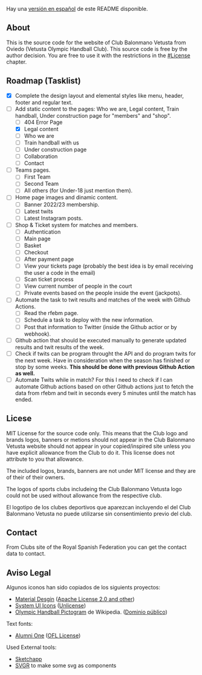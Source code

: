 Hay una [versión en español](README.md) de este README disponible.

## About

This is the source code for the website of Club Balonmano Vetusta from Oviedo (Vetusta Olympic Handball Club). This source code is free by the author decision. You are free to use it with the restrictions in the [#License](#license) chapter.

## Roadmap (Tasklist)

<span id="roadmap"></span>

- [x] Complete the design layout and elemental styles like menu, header, footer and regular text.
- [ ] Add static content to the pages: Who we are, Legal content, Train handball, Under construction page for "members" and "shop".
  - [ ] 404 Error Page
  - [x] Legal content
  - [ ] Who we are
  - [ ] Train handball with us
  - [ ] Under construction page
  - [ ] Collaboration
  - [ ] Contact
- [ ] Teams pages.
  - [ ] First Team
  - [ ] Second Team
  - [ ] All others (for Under-18 just mention them).
- [ ] Home page images and dinamic content.
  - [ ] Banner 2022/23 membership.
  - [ ] Latest twits
  - [ ] Latest Instagram posts.
- [ ] Shop & Ticket system for matches and members.
  - [ ] Authentication
  - [ ] Main page
  - [ ] Basket
  - [ ] Checkout
  - [ ] After payment page
  - [ ] View your tickets page (probably the best idea is by email receiving the user a code in the email)
  - [ ] Scan ticket process
  - [ ] View current number of people in the court
  - [ ] Private events based on the people inside the event (jackpots).
- [ ] Automate the task to twit results and matches of the week with Github Actions.
  - [ ] Read the rfebm page.
  - [ ] Schedule a task to deploy with the new information.
  - [ ] Post that information to Twitter (inside the Github actior or by webhook).
- [ ] Github action that should be executed manually to generate updated results and twit results of the week.
- [ ] Check if twits can be program throught the API and do program twits for the next week. Have in consideration when the season has finished or stop by some weeks. **This should be done with previous Github Action as well.**
- [ ] Automate Twits while in match? For this I need to check if I can automate Github actions based on other Github actions just to fetch the data from rfebm and twit in seconds every 5 minutes until the match has ended.

## Licese

<span id="license">MIT License for the source code only. This means that the Club logo and brands logos, banners or metions should not appear in the Club Balonmano Vetusta website should not appear in your copied/inspired site unless you have explicit allowance from the Club to do it. This license does not attribute to you that allowance.</span>

The included logos, brands, banners are not under MIT license and they are of their of their owners.

The logos of sports clubs includeing the Club Balonmano Vetusta logo could not be used without allowance from the respective club.

El logotipo de los clubes deportivos que aparezcan incluyendo el del Club Balonmano Vetusta no puede utilizarse sin consentimiento previo del club.

## Contact

From Clubs site of the Royal Spanish Federation you can get the contact data to contact.

## Aviso Legal

Algunos iconos han sido copiados de los siguients proyectos:

- [Material Desgin](https://github.com/Templarian/MaterialDesign) ([Apache License 2.0 and other](https://github.com/Templarian/MaterialDesign/blob/master/LICENSE))
- [System UI Icons](https://systemuicons.com) ([Unlicense](https://github.com/CoreyGinnivan/system-uicons/blob/master/LICENSE))
- [Olympic Handball Pictogram](https://es.m.wikipedia.org/wiki/Archivo:Handball_pictogram.svg) de Wikipedia. ([Dominio público](https://en.wikipedia.org/wiki/Public_domain))

Text fonts:

- [Alumni One](https://github.com/googlefonts/alumni) ([OFL License](http://scripts.sil.org/OFL))

Used External tools:

- [Sketchapp](https://www.sketch.com/)
- [SVGR](https://react-svgr.com/playground) to make some svg as components
